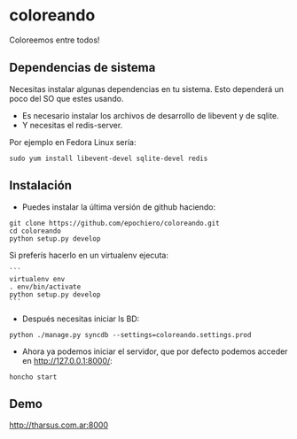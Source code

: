 coloreando
==========

Coloreemos entre todos!


Dependencias de sistema
-----------------------
Necesitas instalar algunas dependencias en tu sistema. Esto dependerá un poco del SO que estes usando.

 * Es necesario instalar los archivos de desarrollo de libevent y de sqlite.
 * Y necesitas el redis-server.

Por ejemplo en Fedora Linux sería:

``` 
sudo yum install libevent-devel sqlite-devel redis
``` 

Instalación
-----------

* Puedes instalar la última versión de github haciendo:

``` 
git clone https://github.com/epochiero/coloreando.git
cd coloreando
python setup.py develop
``` 

Si preferís hacerlo en un virtualenv ejecuta:
	
	``` 
	virtualenv env
	. env/bin/activate
	python setup.py develop
	```

* Después necesitas iniciar ls BD:

``` 
python ./manage.py syncdb --settings=coloreando.settings.prod
``` 

* Ahora ya podemos iniciar el servidor, que por defecto podemos acceder en http://127.0.0.1:8000/:

``` 
honcho start
``` 

Demo
----
  http://tharsus.com.ar:8000
